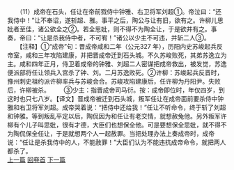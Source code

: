 　　（11）成帝在石头，任让在帝前戮侍中钟雅、右卫将军刘超①。帝泣曰：“还我侍中！”让不奉诏，遂斩超、雅。事平之后，陶公与让有旧，欲有之。许柳儿思妣者至佳，诸公欲全之②。若全思妣，则不得不为陶全让，于是欲并有之。事奏，帝曰：“让是杀我侍中者，不可宥！”诸公以少主不可违，并斩二人③。
　　【注释】①“成帝”句：晋成帝咸和二年（公元327 年），历阳内史苏峻起兵反帝室，咸和三年攻陷建康，并把晋成帝迁到石头城。不久苏峻败死，其弟苏逸立为主。咸和四年正月，侍卫着成帝的钟雅、刘超二人密谋把成帝救出，被发觉，苏逸便派部将任让领兵入宫杀了钟、刘。二月苏逸败死。②许柳：苏峻起兵反晋时，豫州刺史祖约派许柳率兵与苏峻会合。苏峻攻陷建康后，任许柳为丹阳尹。失败后，许柳被杀。
　　③少主：指晋成帝司马衍。按：成帝即位时，年仅四岁，到这时也只七八岁。【译文】晋成帝被迁到石头城，叛军任让在成帝面前要杀侍中钟雅和右卫将军刘超。成帝哭着说：“把侍中还给我！”任让不听命令，终于斩了刘超和钟雅。等到叛乱平定以后，陶侃因为和任让有老交情，就想赦兔他。另外叛军许柳有个儿子叫思妣，很有才德，大臣们也想保全他。可是要想保全思妣，就不得不为陶侃保全任让，于是就想两个人一起赦罪。当把处理办法上奏成帝时，成帝说：“任让是杀我侍中的人，不能赦罪！”大臣们认为不能违抗成帝命令，就把两人都杀了。
<br>[上一篇](03_10) [回卷首](03_00) [下一篇](03_12)

